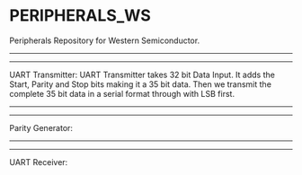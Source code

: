 # PERIPHERALS_WS
Peripherals Repository for Western Semiconductor.
_________________________________________________________________________________________________________________________________________________________________________________________________________________________________
_________________________________________________________________________________________________________________________________________________________________________________________________________________________________
UART Transmitter:
UART Transmitter takes 32 bit Data Input. 
It adds the Start, Parity and Stop bits making it a 35 bit data.
Then we transmit the complete 35 bit data in a serial format through with LSB first.

_________________________________________________________________________________________________________________________________________________________________________________________________________________________________
_________________________________________________________________________________________________________________________________________________________________________________________________________________________________
Parity Generator:

_________________________________________________________________________________________________________________________________________________________________________________________________________________________________
_________________________________________________________________________________________________________________________________________________________________________________________________________________________________
UART Receiver:


